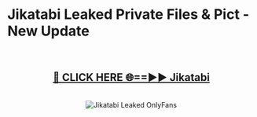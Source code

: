 # Jikatabi Leaked Private Files & Pict - New Update
<br>
<div align="center">
<h2><a href="https://mediafilles.blogspot.com/?title=Jikatabi" rel="nofollow">🔴 CLICK HERE 🌐==►► Jikatabi</a></h2>
<br>
<a href="https://mediafilles.blogspot.com/?title=Jikatabi" rel="nofollow" data-target="animated-image.originalLink"><img src="https://i.ibb.co.com/WyWwxjT/player-gif2.gif" alt="Jikatabi Leaked OnlyFans" style="max-width: 100%; display: inline-block;" data-target="animated-image.originalImage"></a>
</div>
<br>
